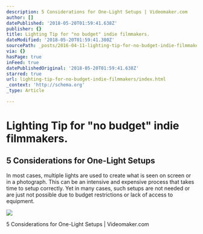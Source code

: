 ```yaml
---
description: 5 Considerations for One-Light Setups | Videomaker.com
author: []
datePublished: '2018-05-20T01:59:41.638Z'
publisher: {}
title: Lighting Tip for "no budget" indie filmmakers.
dateModified: '2018-05-20T01:59:41.380Z'
sourcePath: _posts/2016-04-11-lighting-tip-for-no-budget-indie-filmmakers.md
via: {}
hasPage: true
inFeed: true
datePublishedOriginal: '2018-05-20T01:59:41.638Z'
starred: true
url: lighting-tip-for-no-budget-indie-filmmakers/index.html
_context: 'http://schema.org'
_type: Article

---
```

# Lighting Tip for "no budget" indie filmmakers.

<article style=""><h1>5 Considerations for One-Light Setups</h1><p>In most cases, multiple lights are used to create what is seen on screen or in a photograph. This can be an intensive and expensive process that takes time to setup correctly. Yet in many cases, such setups are not needed or are just not possible due to budget restrictions or lack of access to equipment.</p><img src="http://static.videomaker.com/sites/videomaker.com/files/articles/18640/353-C03-Lighting-primary.png" /></article>

5 Considerations for One-Light Setups | Videomaker.com